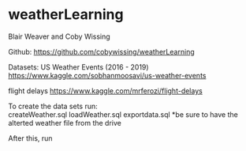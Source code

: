 # weatherLearning
Blair Weaver and Coby Wissing

Github: https://github.com/cobywissing/weatherLearning

Datasets:
US Weather Events (2016 - 2019) https://www.kaggle.com/sobhanmoosavi/us-weather-events

flight delays https://www.kaggle.com/mrferozi/flight-delays


To create the data sets run: <br>
createWeather.sql
loadWeather.sql
exportdata.sql
*be sure to have the alterted weather file from the drive

After this, run 
